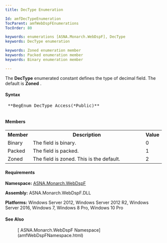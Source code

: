 ```yaml
---
title: DecType Enumeration

Id: amfDecTypeEnumeration
TocParent: amfWebDspFEnumerations
TocOrder: 80

keywords: enumerations [ASNA.Monarch.WebDspF], DecType
keywords: DecType enumeration

keywords: Zoned enumeration member
keywords: Packed enumeration member
keywords: Binary enumeration member

---
```


The **DecType** enumerated constant defines the type of decimal field. The default is **Zoned** .

#### Syntax
<pre class="prettyprint">
 **BegEnum DecType Access(*Public)** 
          </pre>

#### Members
<table class="mytable" cellspacing="0" cellpadding="4" width="90%">
              <colgroup>
                <col width="15%" />
                <col width="80%" />
                <col width="5%" align="center" />
              </colgroup>
              <tr>
                <th>Member</th>
                <th>Description</th>
                <th>Value</th>
              </tr>
              <tr>
                <td>Binary</td>
                <td>The field is binary.</td>
                <td>0</td>
              </tr>
              <tr>
                <td>Packed</td>
                <td>The field is packed.</td>
                <td>1</td>
              </tr>
              <tr>
                <td>Zoned</td>
                <td>The field is zoned. This is
          the default.</td>
            <td>2</td>
          </tr>
</table>

<!-- -->

#### Requirements
**Namespace:** [ASNA.Monarch.WebDspF](amfWebDspFNamespace.html)

**Assembly:** ASNA.Monarch.WebDspF.DLL

**Platforms:** Windows Server 2012, Windows Server 2012 R2, Windows Server 2016, Windows 7, Windows 8 Pro, Windows 10 Pro

#### See Also
<dl>
        <dd>[
        ASNA.Monarch.WebDspF Namespace](amfWebDspFNamespace.html)</dd>
</dl>

